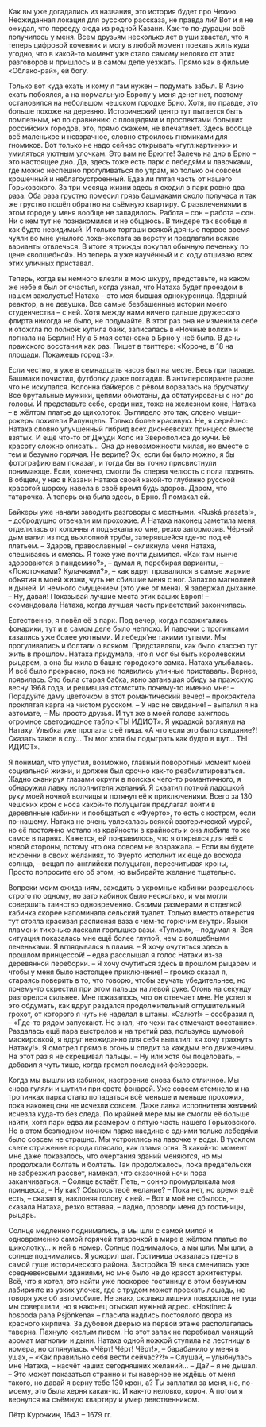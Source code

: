 Как вы уже догадались из названия, это история будет про Чехию. Неожиданная локация для русского рассказа, не правда ли? Вот и я не ожидал, что перееду сюда из родной Казани. Как-то по-дурацки всё получилось у меня. Всем друзьям несколько лет в уши хвастал, что я теперь цифровой кочевник и могу в любой момент поехать жить куда угодно, что в какой-то момент уже стало самому неловко от этих разговоров и пришлось и в самом деле уезжать. Прямо как в фильме «Облако-рай», ей богу.

Только вот куда ехать и кому я там нужен – подумать забыл. В Азию ехать побоялся, а на нормальную Европу у меня денег нет, поэтому остановился на небольшом чешском городке Брно. 
Хотя, по правде, это больше похоже на деревню. Исторический центр тут пытается быть помпезным, но по сравнению с площадями и проспектами больших российских городов, это, прямо скажем, не впечатляет. Здесь вообще всё маленькое и невзрачное, словно строилось гномиками для гномиков. Вот только не надо сейчас открывать «гугл:картинки» и умиляться уютным улочкам. Это вам не Брюгге! Залечь на дно в Брно – это настоящее дно.
Да, здесь тоже есть парк с лебедя́ми и лавочками, где можно неспешно прогуливаться по утрам, но только он совсем крошечный и неблагоустроенный. Едва ли пятая часть от нашего Горьковского. За три месяца жизни здесь я сходил в парк ровно два раза. Оба раза грустно помесил грязь башмаками около получаса и так же грустно пошёл обратно на съёмную квартиру.
С развлечениями в этом городе у меня вообще не заладилось. Работа – сон –  работа – сон. Ни с кем тут не познакомился и не общаюсь. В тиндере так вообще я как будто невидимый. И только торгаши всякой дрянью первое время чуяли во мне унылого лоха-экспата за версту и предлагали всякие варианты отвлечься. В итоге я трижды покупал обычную печеньку по цене «волшебной». Но теперь я уже научённый и с ходу отшиваю всех этих уличных приставал.

Теперь, когда вы немного влезли в мою шкуру, представьте, на каком же небе я был от счастья, когда узнал, что Натаха будет проездом в нашем захолустье! Натаха – это моя бывшая однокурсница. Ядерный реактор, а не девушка. Все самые безбашенные истории моего студенчества – с ней. Хотя между нами ничего дальше дружеского флирта никогда не было, не подумайте.
В этот раз она не изменила себе и отожгла по полной: купила байк, записалась в «Ночные волки» и погнала на Берлин! Ну а 5 мая остановка в Брно у неё была. В день пражского восстания как раз.
Пишет в твиттере: «Короче, в 18 на площади. Покажешь город :3».

Если честно, я уже в семнадцать часов был на месте. Весь при параде. Башмаки почистил, футболку даже погладил. В антиперспиранте разве что не искупался. 
Колонна байкеров с рёвом ворвалась на брусчатку. Все брутальные мужики, цепями обмотаны, да обтатуированы с ног до головы. И представьте себе, среди них, тоже на железном коне, Натаха – в жёлтом платье до щиколоток. Выглядело это так, словно мыши-рокеры похители Рапунцель. Только более красивую. Не, я серьёзно: Натаха словно улучшенный гибрид всех диснеевских принцесс вместе взятых. И ещё что-то от Джуди Хопс из Зверополиса до кучи. Её красоту сложно описать… Она до невозможности милая, но вместе с тем и безумно горячая. Не верите? Эх, если бы было можно, я бы фотографию вам показал, и тогда бы вы точно присвистнули понимающе. Если, конечно, смогли бы сперва челюсть с пола поднять. В общем, у нас в Казани Натаха своей какой-то глубинно русской красотой шороху навела в своё время будь здоров. Даром, что татарочка. А теперь она была здесь, в Брно. Я помахал ей.

Байкеры уже начали заводить разговоры с местными. «Ruská prasata!», – добродушно отвечали им прохожие. А Натаха наконец заметила меня, отделилась от колонны и подъехала ко мне, резко затормозив. Чёрный дым валил из под выхлопной трубы, затерявшейся где-то под её платьем.
– Здаров, православные! – окликнула меня Натаха, спешиваясь и смеясь.
Я тоже уже почти дымился. «Как там нынче здороваются в пандемию?», – думал я, перебирая варианты, – «Локоточками? Кулачками?», – как вдруг провалился в самые жаркие объятия в моей жизни, чуть не сбившие меня с ног. Запахло магнолией и дыней. И немного смущением (это уже от меня). Я задержал дыхание.
– Ну, давай! Показывай лучшие места этих ваших Европ! – скомандовала Натаха, когда лучшая часть приветствий закончилась.

Естественно, я повёл её в парк. Под вечер, когда позажигались фонарики, тут и в самом деле было неплохо. И лавочки с тропинками казались уже более уютными. И лебедя́ не такими тупыми. Мы прогуливались и болтали о всяком. Представляли, как было классно тут жить в прошлом. Натаха придумала, что я мог бы быть королевским рыцарем, а она бы жила в башне городского замка. Натаха улыбалась.
И всё было прекрасно, пока не появились уличные приставалы. Вернее, появилась. Это была старая бабка, явно затаившая обиду за пражскую весну 1968 года, и решившая отомстить почему-то именно мне:
– Порадуйте даму цветочком в этот романтический вечер! – прокряхтела проклятая карга на чистом русском.
– У нас не свидание! – выпалил я на автомате, – Мы просто друзья.
И тут же в моей голове зажглось огромное светодиодное табло «ТЫ ИДИОТ».
Я украдкой взглянул на Натаху. Улыбка уже пропала с её лица. «А что если это было свидание?! Сказать такое в слу… Ты мог хотя бы подыграть как будто в шут… ТЫ ИДИОТ».

Я понимал, что упустил, возможно, главный поворотный момент моей социальной жизни, и должен был срочно как-то реабилитироваться. Жадно сканируя глазами округи в поисках чего-то романтичного, я обнаружил лавку исполнителя желаний. Я схватил потной ладошкой руку моей ночной волчицы и потянул её к приключениям.
Всего за 130 чешских крон с носа какой-то полуцыган предлагал войти в деревянные кабинки и пообщаться с «Фуерто», то есть с костром, если по-нашему. Натаха не очень увлекалась всякой эзотерической мурой, но её постоянно мотало из крайности в крайность и она любила то же самое в парнях. Кажется, ей понравилось, что я открылся для неё с новой стороны, потому что она совсем не возражала.
– Если вы будете искренни в своих желаниях, то Фуерто исполнит их ещё до восхода солнца, – вещал по-английски полуцыган, пересчитывая кроны, – Просто попросите его об этом, но выбирайте желание тщательно.

Вопреки моим ожиданиям, заходить в укромные кабинки разрешалось строго по одному, но зато кабинок было несколько, и мы могли совершить таинство одновременно. Своими размерами и отделкой кабинка скорее напоминала сельский туалет. Только вместо отверстия тут стояла красивая расписная ваза с чем-то горючим внутри. Языки пламени тихонько ласкали горлышко вазы.
«Тупизм», – подумал я. Вся ситуация показалась мне ещё более глупой, чем с волшебными печеньками. Я вглядывался в пламя.
– Я хочу очутиться здесь в прошлом принцессой! – едва расслышал я голос Натахи из-за деревянной переборки.
– Я хочу очутиться здесь в прошлом рыцарем и чтобы у меня было настоящее приключение! – громко сказал я, стараясь поверить в то, что говорю, чтобы звучать убедительнее, но почему-то скрестил при этом пальцы на левой руке.
Огонь на секунду разгорелся сильнее. Мне показалось, что он отвечает мне. Не успел я это обдумать, как вдруг раздался продолжительный оглушительный грохот, от которого я чуть не наделал в штаны.
«Салют!» – сообразил я, – «Где-то рядом запускают. Не знал, что чехи так отмечают восстание».
Раздалась ещё пара выстрелов и на третий раз, пользуясь шумовой маскировкой, я вдруг неожиданно для себя выпалил: «я хочу трахнуть Натаху!». Я смотрел прямо в огонь и следит за каждым его движением. На этот раз я не скрещивал пальцы.
– Ну или хотя бы поцеловать, – добавил я чуть тише, когда гремел последний фейерверк.

Когда мы вышли из кабинок, настроение снова было отличное. Мы снова гуляли и шутили при свете фонарей. Уже совсем стемнело и на тропинках парка стало попадаться всё меньше и меньше прохожих, пока наконец они не исчезли совсем. Даже лавка исполнителя желаний исчезла куда-то без следа. По крайней мере мы не смогли её больше найти, хотя парк едва ли размером с пятую часть нашего Горьковского.
Но в этом безлюдном ночном парке наедине с одними только лебедя́ми было совсем не страшно. Мы устроились на лавочке у воды. В тусклом свете отражение города плясало, как пламя огня. В какой-то момент мне даже показалось, что очертания зданий меняются, но мы продолжали болтать и болтать.
Так продолжалось, пока предательски не забрезжил рассвет, намекая, что сказочной ночи пора заканчиваться.
– Солнце встаёт, Петь, – сонно промурлыкала моя принцесса, – Ну как? Сбылось твоё желание?
– Пока нет, но время ещё есть, – сказал я, наклоняя голову к ней.
– Вот и моё не сбылось, – сказала Натаха, резко вставая, – ладно, проводи меня до гостиницы, рыцарь.

Солнце медленно поднимались, а мы шли с самой милой и одновременно самой горячей татарочкой в мире в жёлтом платье по щиколотку… к ней в номер.  Солнце поднималось, а мы шли. Мы шли, а солнце поднимались. Я ускорил шаг.
Гостиница оказалась где-то в самой гуще исторического района. Застройка 19 века сменилась уже средневековыми зданиями, но мне было не до красот архитектуры. Всё, что я хотел, это найти уже поскорее гостиницу в этом безумном лабиринте из узких улочек, где с трудом может проехать лошадь, не говоря уже об автомобиле.
Не знаю, сколько лишних поворотов не туда мы совершили, но я наконец отыскал нужный адрес. «Hostinec & hospoda pana Psjönkena» – гласила надпись постоялого двора из красного кирпича. За дубовой дверью на первой этаже располагалась таверна. Пахнуло кислым пивом. Но этот запах не перебивал манящий аромат магнолии и дыни.
Натаха одной ножкой ступила на лестницу в номера, но оглянулась.
«Чёрт! Чёрт! Чёрт!», – барабанило у меня в ушах, – «Как правильно себя вести сейчас??!»
– Слушай, – улыбнулась мне Натаха, – насчёт наших сегодняшних желаний…
– Да? – я не дышал.
– Это может показаться странно и ты наверное не ждёшь от меня такого, но давай я верну тебе 130 крон, а? Ты заплатил за меня, но, по-моему, это была херня какая-то. И как-то неловко, короч.
А потом я вернулся на съёмную квартиру и умер девственником.

Пётр Курочкин, 1643 – 1679 гг.
